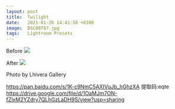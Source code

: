 ```yaml
---
layout: post
title:  Twilight
date:   2021-01-26 14:41:58 +0300
image:  DSC00787.jpg
tags:   Lightroom Presets
---
```


Before
![]({{site.baseurl}}/img/DSC00787-2.jpg)

After
![]({{site.baseurl}}/img/DSC00787.jpg)

Photo by Lhivera Gallery

https://pan.baidu.com/s/1K-c9NmC5AXIVuJb_hGhzXA 提取码:eqte
https://drive.google.com/file/d/1OaMJm7ON-fZlxM2YZdry7QLhGzLaDH9S/view?usp=sharing
